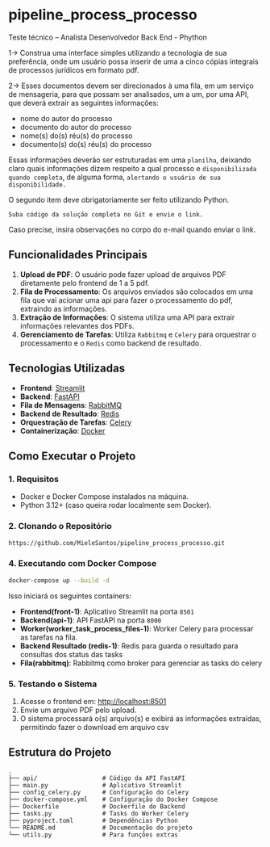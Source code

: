 # pipeline_process_processo

Teste técnico – Analista Desenvolvedor Back End - Phython

1-> Construa uma interface simples utilizando a tecnologia de sua preferência, onde um usuário possa
inserir de uma a cinco cópias integrais de processos jurídicos em formato pdf.

2-> Esses documentos devem ser direcionados à uma fila, em um serviço de mensageria, para que
possam ser analisados, um a um, por uma API, que deverá extrair as seguintes informações:

- nome do autor do processo
- documento do autor do processo
- nome(s) do(s) réu(s) do processo
- documento(s) do(s) réu(s) do processo

Essas informações deverão ser estruturadas em uma `planilha`, deixando claro quais informações dizem
respeito a qual processo e `disponibilizada quando completa`,
de alguma forma, `alertando o usuário de sua disponibilidade.`

O segundo item deve obrigatoriamente ser feito utilizando Python.

`Suba código da solução completa no Git e envie o link.`

Caso precise, insira observações no corpo do e-mail quando enviar o link.


## Funcionalidades Principais

1. **Upload de PDF**: O usuário pode fazer upload de arquivos PDF diretamente pelo frontend de 1 a 5 pdf.
2. **Fila de Processamento**: Os arquivos enviados são colocados em uma fila que vai acionar uma api para fazer o processamento do pdf, extraindo as informações.
3. **Extração de Informações**: O sistema utiliza uma API para extrair informações relevantes dos PDFs.
4. **Gerenciamento de Tarefas**: Utiliza `Rabbitmq` e `Celery` para orquestrar o processamento e o `Redis` como backend de resultado.

## Tecnologias Utilizadas

- **Frontend**: [Streamlit](https://streamlit.io/)
- **Backend**: [FastAPI](https://fastapi.tiangolo.com/)
- **Fila de Mensagens**:  [RabbitMQ ](https://www.rabbitmq.com/)
- **Backend de Resultado**: [Redis](https://redis.io/)
- **Orquestração de Tarefas**: [Celery](https://docs.celeryproject.org/)
- **Containerização**: [Docker](https://www.docker.com/)

## Como Executar o Projeto

### 1. Requisitos

- Docker e Docker Compose instalados na máquina.
- Python 3.12+ (caso queira rodar localmente sem Docker).

### 2. Clonando o Repositório

```bash
https://github.com/MieleSantos/pipeline_process_processo.git
```

### 4. Executando com Docker Compose

```bash
docker-compose up --build -d
```

Isso iniciará os seguintes containers:

- **Frontend(front-1)**: Aplicativo Streamlit na porta `8501` 
- **Backend(api-1)**: API FastAPI na porta `8000`
- **Worker(worker_task_process_files-1)**: Worker Celery para processar as tarefas na fila.
- **Backend Resultado (redis-1)**: Redis para guarda o resultado para consultas dos status das tasks
- **Fila(rabbitmq)**: Rabbitmq como broker para gerenciar as tasks do celery



### 5. Testando o Sistema

1. Acesse o frontend em: [http://localhost:8501](http://localhost:8501)
2. Envie um arquivo PDF pelo upload.
3. O sistema processará o(s) arquivo(s) e exibirá as informações extraídas, permitindo fazer o download em arquivo csv

## Estrutura do Projeto

```
.
├── api/                  # Código da API FastAPI
├── main.py               # Aplicativo Streamlit
├── config_celery.py      # Configuração do Celery
├── docker-compose.yml    # Configuração do Docker Compose
├── Dockerfile            # Dockerfile do Backend
├── tasks.py              # Tasks do Worker Celery
├── pyproject.toml        # Dependências Python
└── README.md             # Documentação do projeto
└── utils.py              # Para funções extras
```
